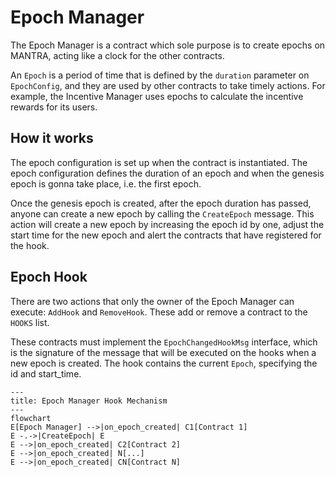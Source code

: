 # Epoch Manager

The Epoch Manager is a contract which sole purpose is to create epochs on MANTRA, acting like a clock for
the other contracts.

An `Epoch` is a period of time that is defined by the `duration` parameter on `EpochConfig`, and they are used by other
contracts to take timely actions. For example, the Incentive Manager uses epochs to calculate the incentive rewards for
its users.

## How it works

The epoch configuration is set up when the contract is instantiated. The epoch configuration defines
the duration of an epoch and when the genesis epoch is gonna take place, i.e. the first epoch.

Once the genesis epoch is created, after the epoch duration has passed, anyone can create a new epoch by calling the
`CreateEpoch` message. This action will create a new epoch by increasing the epoch id by one, adjust the start time for
the new epoch and alert the contracts that have registered for the hook.

## Epoch Hook

There are two actions that only the owner of the Epoch Manager can execute: `AddHook` and `RemoveHook`. These add or
remove a contract to the `HOOKS` list.

These contracts must implement the `EpochChangedHookMsg` interface, which is the signature of the message that will be
executed on the hooks when a new epoch is created. The hook contains the current `Epoch`, specifying the id and start_time.

```mermaid
---
title: Epoch Manager Hook Mechanism
---
flowchart
E[Epoch Manager] -->|on_epoch_created| C1[Contract 1]
E -.->|CreateEpoch| E
E -->|on_epoch_created| C2[Contract 2]
E -->|on_epoch_created| N[...]
E -->|on_epoch_created| CN[Contract N]
```
